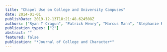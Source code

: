 ```yaml
---
title: "Chapel Use on College and University Campuses"
date: 2014-01-01
publishDate: 2019-12-13T18:21:48.624508Z
authors: ["Ryan T Cragun", "Patrick Henry", "Marcus Mann", "Stephanie Russell Krebs"]
publication_types: ["2"]
abstract: ""
featured: false
publication: "*Journal of College and Character*"
---
```


